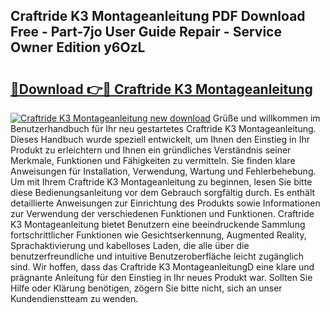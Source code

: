 ## Craftride K3 Montageanleitung PDF Download Free - Part-7jo User Guide Repair - Service Owner Edition y6OzL

# <h2><a href="http://df7pr1.blite.top/?on=Craftride+K3+Montageanleitung">🔗Download 👉🔴 Craftride K3 Montageanleitung</a></h2>

[![Craftride K3 Montageanleitung new download](https://i.imgur.com/lujVjoI.png)](http://df7pr1.blite.top/?on=Craftride+K3+Montageanleitung)
Grüße und willkommen im Benutzerhandbuch für Ihr neu gestartetes Craftride K3 Montageanleitung. Dieses Handbuch wurde speziell entwickelt, um Ihnen den Einstieg in Ihr Produkt zu erleichtern und Ihnen ein gründliches Verständnis seiner Merkmale, Funktionen und Fähigkeiten zu vermitteln. Sie finden klare Anweisungen für Installation, Verwendung, Wartung und Fehlerbehebung. Um mit Ihrem Craftride K3 Montageanleitung zu beginnen, lesen Sie bitte diese Bedienungsanleitung vor dem Gebrauch sorgfältig durch. Es enthält detaillierte Anweisungen zur Einrichtung des Produkts sowie Informationen zur Verwendung der verschiedenen Funktionen und Funktionen. Craftride K3 Montageanleitung bietet Benutzern eine beeindruckende Sammlung fortschrittlicher Funktionen wie Gesichtserkennung, Augmented Reality, Sprachaktivierung und kabelloses Laden, die alle über die benutzerfreundliche und intuitive Benutzeroberfläche leicht zugänglich sind. Wir hoffen, dass das Craftride K3 MontageanleitungD eine klare und prägnante Anleitung für den Einstieg in Ihr neues Produkt war. Sollten Sie Hilfe oder Klärung benötigen, zögern Sie bitte nicht, sich an unser Kundendienstteam zu wenden.
